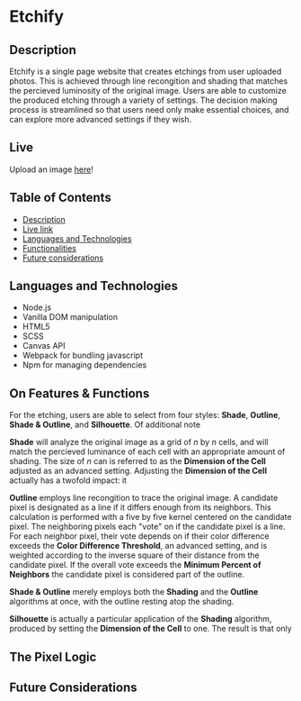 # Etchify

## Description

Etchify is a single page website that creates etchings from user uploaded photos. This is achieved through line recongition and shading that matches the percieved luminosity of the original image. Users are able to customize the produced etching through a variety of settings. The decision making process is streamlined so that users need only make essential choices, and can explore more advanced settings if they wish.

## Live

Upload an image [here](https://etchify.io)!

## Table of Contents

- [Description](#description)
- [Live link](#live)
- [Languages and Technologies](#languages-and-technologies)
- [Functionalities](#functionalities)
- [Future considerations](#future-considerations)

## Languages and Technologies

- Node.js
- Vanilla DOM manipulation
- HTML5
- SCSS
- Canvas API
- Webpack for bundling javascript
- Npm for managing dependencies

## On Features & Functions

For the etching, users are able to select from four styles: **Shade**, **Outline**, **Shade & Outline**, and **Silhouette**. Of additional note

**Shade** will analyze the original image as a grid of *n* by *n* cells, and will match the percieved luminance of each cell with an appropriate amount of shading. The size of *n* can is referred to as the **Dimension of the Cell** adjusted as an advanced setting. Adjusting the **Dimension of the Cell** actually has a twofold impact: it 

**Outline** employs line recongition to trace the original image. A candidate pixel is designated as a line if it differs enough from its neighbors. This calculation is performed with a five by five kernel centered on the candidate pixel. The neighboring pixels each "vote" on if the candidate pixel is a line. For each neighbor pixel, their vote depends on if their color difference exceeds the **Color Difference Threshold**, an advanced setting, and is weighted according to the inverse square of their distance from the candidate pixel. If the overall vote exceeds the **Minimum Percent of Neighbors** the candidate pixel is considered part of the outline.

**Shade & Outline** merely employs both the **Shading** and the **Outline** algorithms at once, with the outline resting atop the shading.

**Silhouette** is actually a particular application of the **Shading** algorithm, produced by setting the **Dimension of the Cell** to one. The result is that only 

## The Pixel Logic



## Future Considerations

